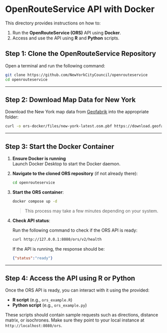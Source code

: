 
# OpenRouteService API with Docker

This directory provides instructions on how to:

1. Run the **OpenRouteService (ORS)** API using **Docker**.
2. Access and use the API using **R** and **Python** scripts.


## Step 1: Clone the OpenRouteService Repository

Open a terminal and run the following command:

```bash
git clone https://github.com/NewYorkCityCouncil/openrouteservice
cd openrouteservice
```

---

## Step 2: Download Map Data for New York

Download the New York map data from [Geofabrik](https://download.geofabrik.de/north-america/us/new-york.html) into the appropriate folder:

```bash
curl -o ors-docker/files/new-york-latest.osm.pbf https://download.geofabrik.de/north-america/us/new-york-latest.osm.pbf
```

---

## Step 3: Start the Docker Container

1. **Ensure Docker is running**  
   Launch Docker Desktop to start the Docker daemon.

2. **Navigate to the cloned ORS repository** (if not already there):

   ```bash
   cd openrouteservice
   ```

3. **Start the ORS container**:

   ```bash
   docker compose up -d
   ```

   > This process may take a few minutes depending on your system.

4. **Check API status**:

   Run the following command to check if the ORS API is ready:

   ```bash
   curl http://127.0.0.1:8080/ors/v2/health
   ```

   If the API is running, the response should be:

   ```json
   {"status":"ready"}
   ```

---

## Step 4: Access the API using R or Python

Once the ORS API is ready, you can interact with it using the provided:

- **R script** (e.g., `ors_example.R`)
- **Python script** (e.g., `ors_example.py`)

These scripts should contain sample requests such as directions, distance matrix, or isochrones. Make sure they point to your local instance at `http://localhost:8080/ors`.


